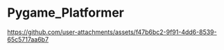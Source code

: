 # Pygame_Platformer

https://github.com/user-attachments/assets/f47b6bc2-9f91-4dd6-8539-65c5717aa6b7

